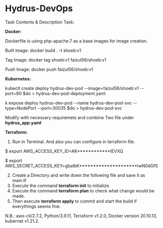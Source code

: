 # Hydrus-DevOps
Task Contents & Description Task:

**Docker:**

Dockerfile is using php-apache:7 as a base images for image creation.

Built image: docker build . -t shoeb:v1 

Tag Image: docker tag shoeb:v1 faizul56/shoeb:v1

Push Image: docker push faizul56/shoeb:v1

**Kubernetes:**

kubectl create deploy hydrus-dev-pod --image=faizul56/shoeb:v1 --port=80 $do > hydrus-dev-pod-deployment.yaml

k expose deploy hydrus-dev-pod --name hydrus-dev-pod-svc --type=NodePort --port=30035 $do > hydrus-dev-pod-svc

Modify with necessary requiremets and combine Two file under **hydrus_app.yaml**


**Terraform:**
1. Run in Terminal. And also you can configure in terraform file.

$ export AWS_ACCESS_KEY_ID=AK************IEVXQ

$ export AWS_SECRET_ACCESS_KEY=gbaIbK*********************iwN0dGfS

2. Create a Directory and write down the following file and save it as main.tf
3. Execute the command **terraform init** to initialize.
4. Execute the command **terraform plan** to check what change would be made.
5. Then execute **terraform apply** to commit and start the build if everythings seems fine.


N.B.: aws-cli/2.7.2, Python/3.9.11, Terraform v1.2.0, Docker version 20.10.13, kubernet v1.21.2.

